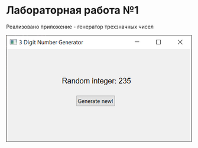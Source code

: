 # Лабораторная работа №1
Реализовано приложение - генератор трехзначных чисел

![alt text](https://github.com/xvnns/gui/blob/main/lab1/window.png)
